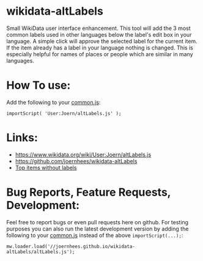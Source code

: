 # wikidata-altLabels
Small WikiData user interface enhancement.
This tool will add the 3 most common labels used in other languages below
the label's edit box in your language. A simple click will approve the
selected label for the current item.
If the item already has a label in your language nothing is changed.
This is especially helpful for names of places or people which are similar
in many languages.

# How To use:
Add the following to your
[common.js](https://www.wikidata.org/wiki/Special:MyPage/common.js):
```
importScript( 'User:Joern/altLabels.js' );
```

# Links:
 * https://www.wikidata.org/wiki/User:Joern/altLabels.js
 * https://github.com/joernhees/wikidata-altLabels
 * [Top items without labels](http://tools.wmflabs.org/wikidata-terminator/?list&lang=de&mode=t1000)

# Bug Reports, Feature Requests, Development:
Feel free to report bugs or even pull requests here on github.
For testing purposes you can also run the latest development version by adding
the following to your
[common.js](https://www.wikidata.org/wiki/Special:MyPage/common.js)
instead of the above `importScript(...);`:
```
mw.loader.load('//joernhees.github.io/wikidata-altLabels/altLabels.js');
```
